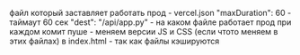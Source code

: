 файл который заставляет работать прод - vercel.json
"maxDuration": 60 - таймаут 60 сек
"dest": "/api/app.py" - на каком файле работает прод
при каждом комит пуше - меняем версии JS и CSS (если чтото меняем в этих файлах) в index.html - так как файлы кэшируются